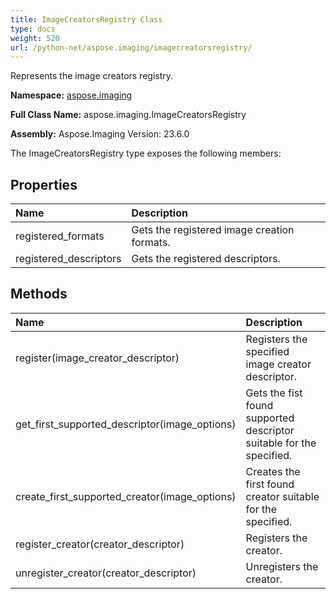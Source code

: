 ```yaml
---
title: ImageCreatorsRegistry Class
type: docs
weight: 520
url: /python-net/aspose.imaging/imagecreatorsregistry/
---
```


Represents the image creators registry.

**Namespace:** [aspose.imaging](/imaging/python-net/aspose.imaging/)

**Full Class Name:** aspose.imaging.ImageCreatorsRegistry

**Assembly:**  Aspose.Imaging Version: 23.6.0

The ImageCreatorsRegistry type exposes the following members:
## **Properties**
|**Name**|**Description**|
| :- | :- |
|registered_formats|Gets the registered image creation formats.|
|registered_descriptors|Gets the registered descriptors.|
## **Methods**
|**Name**|**Description**|
| :- | :- |
|register(image_creator_descriptor)|Registers the specified image creator descriptor.|
|get_first_supported_descriptor(image_options)|Gets the fist found supported descriptor suitable for the specified.|
|create_first_supported_creator(image_options)|Creates the first found creator suitable for the specified.|
|register_creator(creator_descriptor)|Registers the creator.|
|unregister_creator(creator_descriptor)|Unregisters the creator.|
